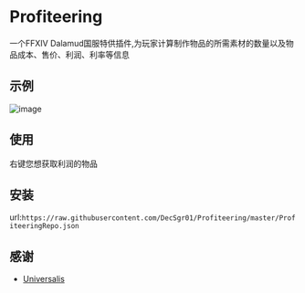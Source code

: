 # Profiteering

一个FFXIV Dalamud国服特供插件,为玩家计算制作物品的所需素材的数量以及物品成本、售价、利润、利率等信息  

## 示例  

![image](https://user-images.githubusercontent.com/46422979/221414169-db2778ce-1266-41bf-91ab-89176c13e320.png)

## 使用

右键您想获取利润的物品

## 安装
url:`https://raw.githubusercontent.com/DecSgr01/Profiteering/master/ProfiteeringRepo.json`

## 感谢  

* [Universalis](https://github.com/Universalis-FFXIV/Universalis)  
